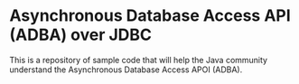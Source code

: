 # Asynchronous Database Access API (ADBA) over JDBC
This is a repository of sample code that will help the Java community understand the Asynchronous Database Access APOI (ADBA).
